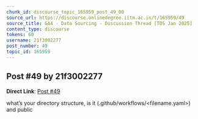 ```yaml
---
chunk_id: discourse_topic_165959_post_49_00
source_url: https://discourse.onlinedegree.iitm.ac.in/t/165959/49
source_title: GA4 - Data Sourcing - Discussion Thread [TDS Jan 2025]
content_type: discourse
tokens: 60
username: 21f3002277
post_number: 49
topic_id: 165959
---
```


## Post #49 by 21f3002277

**Direct Link**: [Post #49](https://discourse.onlinedegree.iitm.ac.in/t/165959/49)

what’s your directory structure, is it (.github/workflows/&lt;filename.yaml&gt;) and public
